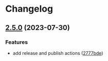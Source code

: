 # Changelog

## [2.5.0](https://github.com/zuzanawangle/buttercms-ruby/compare/v2.4.0...v2.5.0) (2023-07-30)


### Features

* add release and publish actions ([2777bde](https://github.com/zuzanawangle/buttercms-ruby/commit/2777bde75910db29fdf144bb6a67fe2602170ef7))
